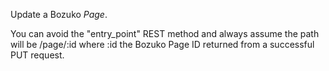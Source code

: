 Update a Bozuko *Page*.

You can avoid the "entry_point" REST method and always assume the path will be /page/:id
where :id the Bozuko Page ID returned from a successful PUT request.
